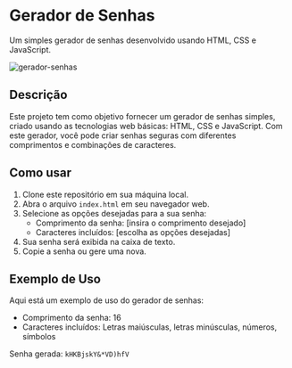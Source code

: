 # Gerador de Senhas

Um simples gerador de senhas desenvolvido usando HTML, CSS e JavaScript.

![gerador-senhas](https://github.com/kellcrivelaroo/gerador-senhas/assets/133979933/664ba436-0b28-427f-b83b-27852e83b4fb)

## Descrição

Este projeto tem como objetivo fornecer um gerador de senhas simples, criado usando as tecnologias web básicas: HTML, CSS e JavaScript. Com este gerador, você pode criar senhas seguras com diferentes comprimentos e combinações de caracteres.

## Como usar

1. Clone este repositório em sua máquina local.
2. Abra o arquivo `index.html` em seu navegador web.
3. Selecione as opções desejadas para a sua senha:
   - Comprimento da senha: [insira o comprimento desejado]
   - Caracteres incluídos: [escolha as opções desejadas]
4. Sua senha será exibida na caixa de texto.
5. Copie a senha ou gere uma nova.

## Exemplo de Uso

Aqui está um exemplo de uso do gerador de senhas:

- Comprimento da senha: 16
- Caracteres incluídos: Letras maiúsculas, letras minúsculas, números, símbolos

Senha gerada: `kHKBjskY&*VD)hfV`
